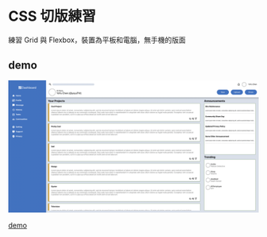 # CSS 切版練習

練習 Grid 與 Flexbox，裝置為平板和電腦，無手機的版面

## demo

![demo](./demo.png)

[demo](https://yoyutw.github.io/admin-dashboard-react)